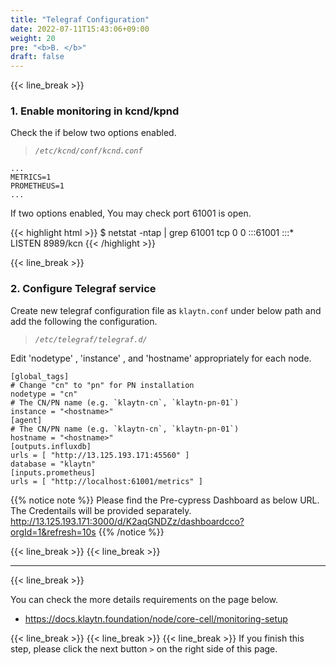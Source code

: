 ```yaml
---
title: "Telegraf Configuration"
date: 2022-07-11T15:43:06+09:00
weight: 20
pre: "<b>B. </b>"
draft: false
---
```


{{< line_break >}}
### 1. Enable monitoring in kcnd/kpnd
Check the if below two options enabled.

>*`/etc/kcnd/conf/kcnd.conf`*
```vim
...
METRICS=1
PROMETHEUS=1
...
```

If two options enabled, You may check port 61001 is open.

{{< highlight html >}}
$ netstat -ntap | grep 61001
tcp        0      0 :::61001        :::*       LISTEN      8989/kcn
{{< /highlight >}}

{{< line_break >}}
### 2. Configure Telegraf service
Create new telegraf configuration file as `klaytn.conf` under below path and add the following
the configuration.

>*`/etc/telegraf/telegraf.d/`*

Edit 'nodetype' , 'instance' , and 'hostname' appropriately for each node.

```vim
[global_tags]
# Change "cn" to "pn" for PN installation
nodetype = "cn"
# The CN/PN name (e.g. `klaytn-cn`, `klaytn-pn-01`)
instance = "<hostname>"
[agent]
# The CN/PN name (e.g. `klaytn-cn`, `klaytn-pn-01`)
hostname = "<hostname>"
[outputs.influxdb]
urls = [ "http://13.125.193.171:45560" ]
database = "klaytn"
[inputs.prometheus]
urls = [ "http://localhost:61001/metrics" ]
```

{{% notice note %}}
Please find the Pre-cypress Dashboard as below URL. The Credentails will be provided separately.
http://13.125.193.171:3000/d/K2aqGNDZz/dashboardcco?orgId=1&refresh=10s
{{% /notice %}}


{{< line_break >}}
{{< line_break >}}

---
{{< line_break >}}

You can check the more details requirements on the page below.
* https://docs.klaytn.foundation/node/core-cell/monitoring-setup

{{< line_break >}}
{{< line_break >}}
{{< line_break >}}
If you finish this step, please click the next button ```>``` on the right side of this page.